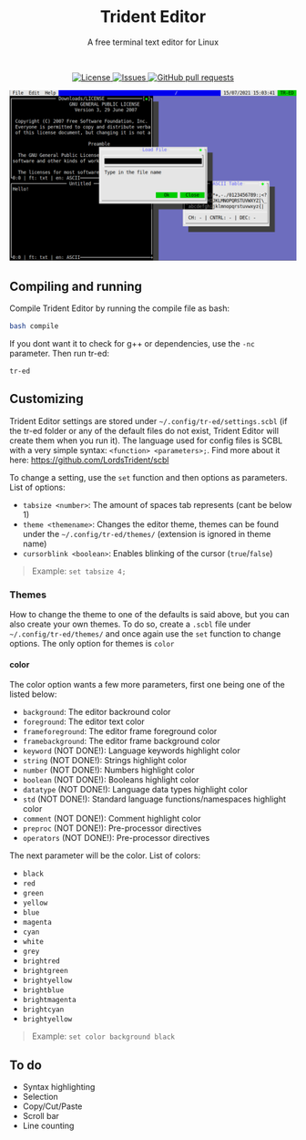 <h1 align="center">Trident Editor</h2>
<p align="center">A free terminal text editor for Linux</p>
<br>
<p align="center">
	<a href="./LICENSE">
		<img alt="License" src="color=0088ff"/>
	</a>
	<a href="https://github.com/LordsTrident/trident-editor/issues">
		<img alt="Issues" src="https://img.shields.io/github/issues/LordsTrident/trident-editor?color=0088ff"/>
	</a>
	<a href="https://github.com/LordsTrident/trident-editor/pulls">
		<img alt="GitHub pull requests" src="https://img.shields.io/github/issues-pr/LordsTrident/trident-editor?color=0088ff"/>
	</a>
</p>

<img src="pic/img.png"/>

## Compiling and running
Compile Trident Editor by running the compile file as bash:
```sh
bash compile
```
If you dont want it to check for g++ or dependencies, use the `-nc` parameter.
Then run tr-ed:
```
tr-ed
```

## Customizing
Trident Editor settings are stored under `~/.config/tr-ed/settings.scbl` (if the tr-ed folder or any of the default files do not exist, Trident Editor will create them when you run it).
The language used for config files is SCBL with a very simple syntax: `<function> <parameters>;`.
Find more about it here: https://github.com/LordsTrident/scbl

To change a setting, use the `set` function and then options as parameters. List of options:
- `tabsize <number>`: The amount of spaces tab represents (cant be below 1)
- `theme <themename>`: Changes the editor theme, themes can be found under the `~/.config/tr-ed/themes/` (extension is ignored in theme name)
- `cursorblink <boolean>`: Enables blinking of the cursor (`true`/`false`)

> Example: `set tabsize 4;`

### Themes
How to change the theme to one of the defaults is said above, but you can also create your own themes.
To do so, create a `.scbl` file under `~/.config/tr-ed/themes/` and once again use the `set` function to change options. The only option for themes is `color`

#### color
The color option wants a few more parameters, first one being one of the listed below:
- `background`: The editor backround color
- `foreground`: The editor text color
- `frameforeground`: The editor frame foreground color
- `framebackground`: The editor frame background color
- `keyword` (NOT DONE!): Language keywords highlight color
- `string` (NOT DONE!): Strings highlight color
- `number` (NOT DONE!): Numbers highlight color
- `boolean` (NOT DONE!): Booleans highlight color
- `datatype` (NOT DONE!): Language data types highlight color
- `std` (NOT DONE!): Standard language functions/namespaces highlight color
- `comment` (NOT DONE!): Comment highlight color
- `preproc` (NOT DONE!): Pre-processor directives
- `operators` (NOT DONE!): Pre-processor directives

The next parameter will be the color. List of colors:
- `black`
- `red`
- `green`
- `yellow`
- `blue`
- `magenta`
- `cyan`
- `white`
- `grey`
- `brightred`
- `brightgreen`
- `brightyellow`
- `brightblue`
- `brightmagenta`
- `brightcyan`
- `brightyellow`

> Example: `set color background black`

## To do
- Syntax highlighting
- Selection
- Copy/Cut/Paste
- Scroll bar
- Line counting
